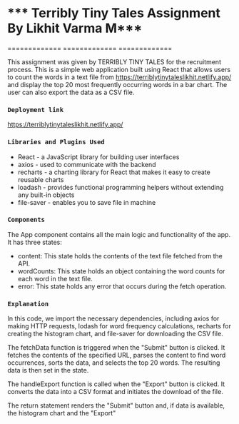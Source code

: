 # *** Terribly Tiny Tales Assignment By Likhit Varma M***
 ============= ============= =============

This assignment was given by TERRIBLY TINY TALES for the recruitment process. This is a simple web application built using React that allows users to count the words in a text file from https://terriblytinytaleslikhit.netlify.app/ and display the top 20 most frequently occurring words in a bar chart. The user can also export the data as a CSV file.


### `Deployment link`
  https://terriblytinytaleslikhit.netlify.app/


### `Libraries and Plugins Used`

*  React - a JavaScript library for building user interfaces
*  axios - used to communicate with the backend
*  recharts - a charting library for React that makes it easy to create reusable charts
*  loadash - provides functional programming helpers without extending any built-in objects
*  file-saver - enables you to save file in machine




### `Components`

The App component contains all the main logic and functionality of the app. It has three states:

* content: This state holds the contents of the text file fetched from the API.
* wordCounts: This state holds an object containing the word counts for each word in the text file.
* error: This state holds any error that occurs during the fetch operation.




### `Explanation`

In this code, we import the necessary dependencies, including axios for making HTTP requests, lodash for word frequency calculations, recharts for creating the histogram chart, and file-saver for downloading the CSV file.

The fetchData function is triggered when the "Submit" button is clicked. It fetches the contents of the specified URL, parses the content to find word occurrences, sorts the data, and selects the top 20 words. The resulting data is then set in the state.

The handleExport function is called when the "Export" button is clicked. It converts the data into a CSV format and initiates the download of the file.

The return statement renders the "Submit" button and, if data is available, the histogram chart and the "Export"











